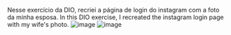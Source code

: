 Nesse exercício da DIO, recriei a página de login do instagram com a foto da minha esposa.
In this DIO exercise, I recreated the instagram login page with my wife's photo.
![image](https://user-images.githubusercontent.com/105609972/184554831-5535ff84-d9ac-4140-989c-4e8ab93d1709.png)
![image](https://user-images.githubusercontent.com/105609972/184554837-4557169c-e165-4e58-803b-71c471f54598.png)
